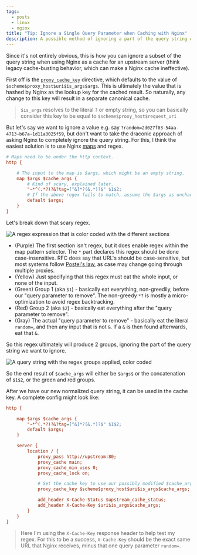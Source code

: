 ```yaml
---
tags:
  - posts
  - linux
  - nginx
title: "Tip: Ignore a Single Query Parameter when Caching with Nginx"
description: A possible method of ignoring a part of the query string when caching with Nginx.
---
```


Since it's not entirely obvious, this is how you can ignore a subset of the query string when using Nginx as a cache for an upstream server (think legacy cache-busting behavior, which can make a Nginx cache ineffective).

First off is the [`proxy_cache_key`](https://nginx.org/en/docs/http/ngx_http_proxy_module.html#proxy_cache_key) directive, which defaults to the value of `$scheme$proxy_host$uri$is_args$args`. This is ultimately the value that is hashed by Nginx as the lookup key for the cached result. So naturally, any change to this key will result in a separate canonical cache.

> `$is_args` resolves to the literal `?` or empty string, so you can basically consider this key to be equal to `$scheme$proxy_host$request_uri`

But let's say we want to ignore a value e.g. say `?random=2d027f03-54aa-4713-b67a-1d11a3025f59`, but don't want to take the draconic approach of asking Nginx to completely ignore the query string. For this, I think the easiest solution is to use Nginx [maps](https://nginx.org/en/docs/http/ngx_http_map_module.html) and regex.

```ini
# Maps need to be under the http context.
http {

    # The input to the map is $args, which might be an empty string.
    map $args $cache_args {
        # Kind of scary, explained later.
        "~*^(.*?)?&?tag=[^&]*?(&.*)?$" $1$2;
        # If the above regex fails to match, assume the $args as unchanged.
        default $args;
    }
}
```

Let's break down that scary regex.

![A regex expression that is color coded with the different sections](/posts/2024/images/regex-highlighted.png "I'm so sorry to screen readers, I have no idea how to make this accessible.")

- (Purple) The first section isn't regex, but it does enable regex within the map pattern selector. The `*` part declares this regex should be done case-insensitive. RFC does say that URL's should be case-sensitive, but most systems follow [Postel's law](https://en.wikipedia.org/wiki/Robustness_principle), as case may change going through multiple proxies.
- (Yellow) Just specifying that this regex must eat the whole input, or none of the input.
- (Green) Group 1 (aka `$1`) - basically eat everything, non-greedily, before our "query parameter to remove". The non-greedy `*?` is mostly a micro-optimization to avoid regex backtracking.
- (Red) Group 2 (aka `$2`) - basically eat everything after the "query parameter to remove".
- (Gray) The actual "query parameter to remove" - basically eat the literal `random=`, and then any input that is not `&`. If a `&` is then found afterwards, eat that `&`.

So this regex ultimately will produce 2 groups, ignoring the part of the query string we want to ignore.

![A query string with the regex groups applied, color coded](/posts/2024/images/regex-groups.png "I reaaly should learn to use a vector editor, and not Microsoft Word...")

So the end result of `$cache_args` will either be `$args$`  or the concatenation of `$1$2`, or the green and red groups.

After we have our new normalized query string, it can be used in the cache key. A complete config might look like:

```ini
http {

    map $args $cache_args {
        "~*^(.*?)?&?tag=[^&]*?(&.*)?$" $1$2;
        default $args;
    }

    server {
        location / {
            proxy_pass http://upstream:80;
            proxy_cache main;
            proxy_cache_min_uses 0;
            proxy_cache_lock on;

            # Set the cache key to use our possibly modified $cache_args.
            proxy_cache_key $scheme$proxy_host$uri$is_args$cache_args;

            add_header X-Cache-Status $upstream_cache_status;
            add_header X-Cache-Key $uri$is_args$cache_args;
        }
    }
}
```

> Here I'm using the `X-Cache-Key` response header to help test my regex. For this to be a success, `X-Cache-Key` should be the exact same URL that Nginx receives, minus that one query parameter `random=`.
